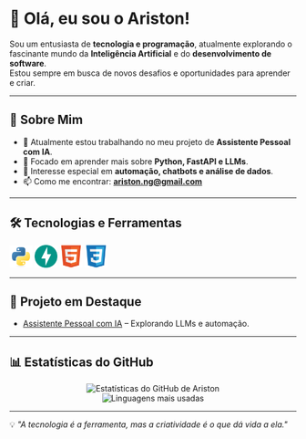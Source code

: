 # 👋 Olá, eu sou o Ariston!

Sou um entusiasta de **tecnologia e programação**, atualmente explorando o fascinante mundo da **Inteligência Artificial** e do **desenvolvimento de software**.  
Estou sempre em busca de novos desafios e oportunidades para aprender e criar.

---

## 🚀 Sobre Mim
- 🔭 Atualmente estou trabalhando no meu projeto de **Assistente Pessoal com IA**.  
- 🌱 Focado em aprender mais sobre **Python, FastAPI e LLMs**.  
- 🤔 Interesse especial em **automação, chatbots e análise de dados**.  
- 📫 Como me encontrar: **ariston.ng@gmail.com**

---

## 🛠️ Tecnologias e Ferramentas
<p align="left">
  <img src="https://raw.githubusercontent.com/devicons/devicon/master/icons/python/python-original.svg" width="40" height="40"/>
  <img src="https://raw.githubusercontent.com/devicons/devicon/master/icons/fastapi/fastapi-original.svg" width="40" height="40"/>
  <img src="https://raw.githubusercontent.com/devicons/devicon/master/icons/html5/html5-original.svg" width="40" height="40"/>
  <img src="https://raw.githubusercontent.com/devicons/devicon/master/icons/css3/css3-original.svg" width="40" height="40"/>
</p>

---

## 🌟 Projeto em Destaque
- [Assistente Pessoal com IA]([https://github.com/AristonGomes/assistente-ia](https://github.com/AristonGomes/assistente-pessoal-ia)) – Explorando LLMs e automação.  

---

## 📊 Estatísticas do GitHub
<p align="center">
  <img src="https://github-readme-stats.vercel.app/api?username=AristonGomes&show_icons=true&theme=dracula" alt="Estatísticas do GitHub de Ariston"/>
  <br/>
  <img src="https://github-readme-stats.vercel.app/api/top-langs/?username=AristonGomes&layout=compact&theme=dracula" alt="Linguagens mais usadas"/>
</p>

---

💡 *"A tecnologia é a ferramenta, mas a criatividade é o que dá vida a ela."*
